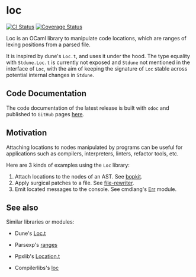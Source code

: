 # loc

[![CI Status](https://github.com/mbarbin/loc/workflows/ci/badge.svg)](https://github.com/mbarbin/loc/actions/workflows/ci.yml)
[![Coverage Status](https://coveralls.io/repos/github/mbarbin/loc/badge.svg?branch=main)](https://coveralls.io/github/mbarbin/loc?branch=main)

Loc is an OCaml library to manipulate code locations, which are ranges of lexing positions from a parsed file.

It is inspired by dune's `Loc.t`, and uses it under the hood. The type equality with `Stdune.Loc.t` is currently not exposed and `Stdune` not mentioned in the interface of `Loc`, with the aim of keeping the signature of `Loc` stable across potential internal changes in `Stdune`.

## Code Documentation

The code documentation of the latest release is built with `odoc` and published to `GitHub` pages [here](https://mbarbin.github.io/loc).

## Motivation

Attaching locations to nodes manipulated by programs can be useful for applications such as compilers, interpreters, linters, refactor tools, etc.

Here are 3 kinds of examples using the `Loc` library:

1. Attach locations to the nodes of an AST. See [bopkit](https://github.com/mbarbin/bopkit/blob/main/lib/bopkit/src/netlist.mli).
2. Apply surgical patches to a file. See [file-rewriter](https://github.com/mbarbin/file-rewriter).
3. Emit located messages to the console. See cmdlang's [Err](https://github.com/mbarbin/cmdlang/blob/main/lib/err/src/err.mli) module.

## See also

Similar libraries or modules:

- Dune's [Loc.t](https://github.com/ocaml/dune/blob/dedfb76837bad6ea6de97de07e61f2ac10442127/otherlibs/stdune/src/loc.mli#L1)

- Parsexp's [ranges](https://github.com/janestreet/parsexp/blob/14af9ab942251783de6abb20e0d0e0eec6080062/src/positions.mli#L59)

- Ppxlib's [Location.t](https://github.com/ocaml-ppx/ppxlib/blob/456d1a99d354f8b3f34f01d1a7b61dc43ef678b6/src/location.ml#L4)

- Compilerlibs's [loc](https://github.com/ocaml/ocaml/blob/81003f23918729fa730c01ccffec25939cd730ff/utils/warnings.mli#L23)
